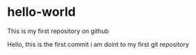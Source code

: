 # hello-world
This is my first repository on github

Hello, this is the first commit i am doint to my first git repository
